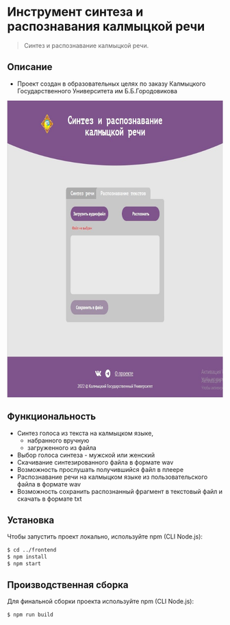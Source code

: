 # Инструмент синтеза и распознавания калмыцкой речи

> Синтез и распознавание калмыцкой речи.

## Описание

- Проект создан в образовательных целях по заказу Калмыцкого Государственного Университета им Б.Б.Городовикова

<img src="./frontend/src/images/synthesis.jpg" width="800" height="692" alt="Синтез калмыцкой речи">

## Функциональность

- Синтез голоса из текста на калмыцком языке,
  - набранного вручную
  - загруженного из файла
- Выбор голоса синтеза - мужской или женский
- Скачивание синтезированного файла в формате wav
- Возможность прослушать получившийся файл в плеере
- Распознавание речи на калмыцком языке из пользовательского файла в формате wav
- Возможность сохранить распознанный фрагмент в текстовый файл и скачать в формате txt

## Установка

Чтобы запустить проект локально, используйте npm (CLI Node.js):

```
$ cd ../frontend
$ npm install
$ npm start
```

## Производственная сборка

Для финальной сборки проекта используйте npm (CLI Node.js):

```
$ npm run build
```
